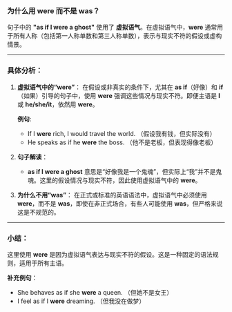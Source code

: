 ### 为什么用 **were** 而不是 **was**？

句子中的 **"as if I were a ghost"** 使用了 **虚拟语气**。在虚拟语气中，**were** 通常用于所有人称（包括第一人称单数和第三人称单数），表示与现实不符的假设或虚构情景。

---

### 具体分析：

1. **虚拟语气中的“were”**：
   在假设或非真实的条件下，尤其在 **as if**（好像）和 **if**（如果）引导的句子中，使用 **were** 强调这些情况与现实不符。即便主语是 **I** 或 **he/she/it**，依然用 **were**。

   **例句**:
   - If I **were** rich, I would travel the world. （假设我有钱，但实际没有）
   - He speaks as if he **were** the boss. （他不是老板，但表现得像老板）

2. **句子解读**：
   - **as if I were a ghost** 意思是“好像我是一个鬼魂”，但实际上“我”并不是鬼魂。这里的假设情况与现实不符，因此使用虚拟语气中的 **were**。

3. **为什么不用“was”**：
   在正式或标准的英语语法中，虚拟语气中必须使用 **were**，而不是 **was**，即使在非正式场合，有些人可能使用 **was**，但严格来说这是不规范的。

---

### 小结：
这里使用 **were** 是因为虚拟语气表达与现实不符的假设。这是一种固定的语法规则，适用于所有主语。

**补充例句**：
- She behaves as if she **were** a queen. （但她不是女王）
- I feel as if I **were** dreaming. （但我没在做梦）